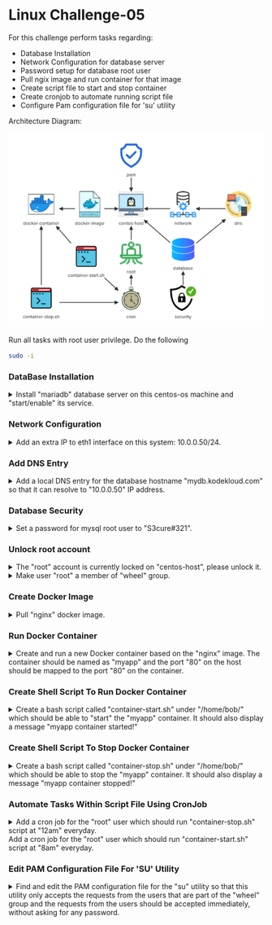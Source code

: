 # Linux Challenge-05

For this challenge perform tasks regarding:
- Database Installation
- Network Configuration for database server
- Password setup for database root user
- Pull ngix image and run container for that image
- Create script file to start and stop container
- Create cronjob to automate running script file
- Configure Pam configuration file for 'su' utility

Architecture Diagram:

<img src="./linux-challenge-05.png" alt="">

Run all tasks with root user privilege. Do the following

```bash
sudo -i
```

### DataBase Installation

<details>
<summary>Install "mariadb" database server on this centos-os machine and "start/enable" its service.</summary>

```bash
dnf install -y mariadb-server*
systemctl start mariadb && systemctl enable mariadb
```
</details>

### Network Configuration

<details>
<summary>Add an extra IP to eth1 interface on this system: 10.0.0.50/24.</summary>

```bash
ip addr add 10.0.0.50/24 dev eth1
```
</details>

### Add DNS Entry

<details>
<summary>Add a local DNS entry for the database hostname "mydb.kodekloud.com" so that it can resolve to "10.0.0.50" IP address.</summary>

```bash
vi /etc/hosts
```
Add the following line and save
```
10.0.0.50    mydb.kodekloud.com
```
</details>

### Database Security

<details>
<summary>Set a password for mysql root user to "S3cure#321".</summary>

The mariadb package installs a utility `mysqladmin` which is the command to use to do this

```bash
mysqladmin -u root password 'S3cure#321'
```
</details>

### Unlock root account

<details>
<summary>The "root" account is currently locked on "centos-host", please unlock it.</summary>

```bash
usermod -U root
```
</details>

<details>
<summary>Make user "root" a member of "wheel" group.</summary>

```bash
usermod -G wheel root
```
</details>

### Create Docker Image

<details>
<summary>Pull "nginx" docker image.</summary>

```bash
docker pull nginx
```

</details>

### Run Docker Container

<details>
<summary>Create and run a new Docker container based on the "nginx" image. The container should be named as "myapp" and the port "80" on the host should be mapped to the port "80" on the container.</summary>
run 
Note use of `-d` to make the container run in the background.

```bash
docker run -d -p 80:80 --name myapp nginx
```
</details>

### Create Shell Script To Run Docker Container

<details>
<summary>Create a bash script called "container-start.sh" under "/home/bob/" which should be able to "start" the "myapp" container. It should also display a message "myapp container started!"</summary>

```bash
vi /home/bob/container-start.sh
```
Add and save the following

```bash
#!/usr/bin/bash
docker start myapp
echo "myapp container started!"
```
Make shell script executable

```bash
chmod +x /home/bob/container-start.sh
```
</details>

### Create Shell Script To Stop Docker Container

<details>
<summary>Create a bash script called "container-stop.sh" under "/home/bob/" which should be able to stop the "myapp" container. It should also display a message "myapp container stopped!"</summary>

```bash
vi /home/bob/container-stop.sh
```
Add and save the following

```bash
#!/usr/bin/env bash
docker stop myapp
echo "myapp container stopped!"
```
Make shell script executable

```bash
chmod +x /home/bob/container-stop.sh
```
</details>

### Automate Tasks Within Script File Using CronJob

<details>
<summary>Add a cron job for the "root" user which should run "container-stop.sh" script at "12am" everyday.<br>Add a cron job for the "root" user which should run "container-start.sh" script at "8am" everyday.</summary>

```bash
crontab -e
```
Add and save the following 

```
0 0 * * * /home/bob/container-stop.sh
0 8 * * * /home/bob/container-start.sh
```
</details>

### Edit PAM Configuration File For 'SU' Utility

<details>
<summary>Find and edit the PAM configuration file for the "su" utility so that this utility only accepts the requests from the users that are part of the "wheel" group and the requests from the users should be accepted immediately, without asking for any password.</summary>

```bash
find /etc/ -type f -name su
# After getting path for SU utility uncomment and save two lines beginning '#auth' which relate to the 'wheel' group within Pam configuration file using sed command
sed -i 's/#auth/auth/g' /etc/pam.d/su
```
</details>
